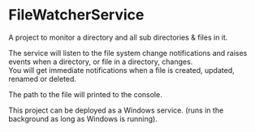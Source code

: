 # FileWatcherService

A project to monitor a directory and all sub directories & files in it.

The service will listen to the file system change notifications and raises events when a directory, or file in a directory, changes.  
You will get immediate notifications when a file is created, updated, renamed or deleted.  

The path to the file will printed to the console.

This project can be deployed as a Windows service. (runs in the background as long as Windows is running).
